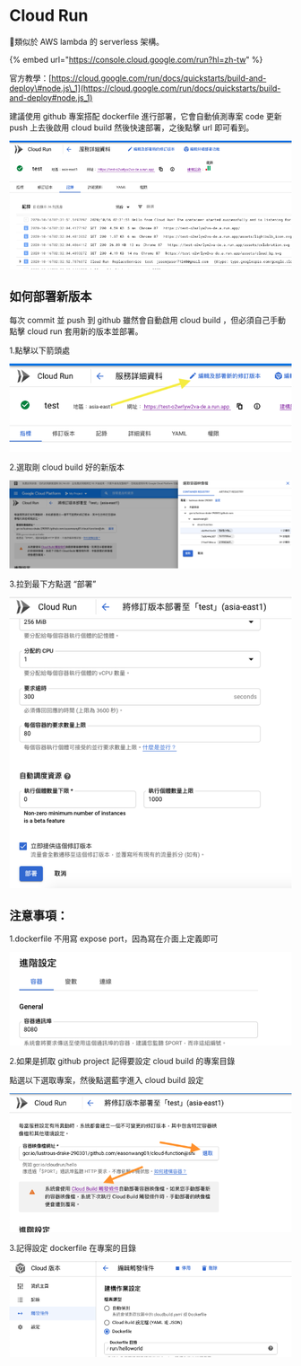 # Cloud Run

類似於 AWS lambda 的 serverless 架構。

{% embed url="https://console.cloud.google.com/run?hl=zh-tw" %}

官方教學：[https://cloud.google.com/run/docs/quickstarts/build-and-deploy\#node.js\_1](https://cloud.google.com/run/docs/quickstarts/build-and-deploy#node.js_1)

建議使用 github 專案搭配 dockerfile 進行部署，它會自動偵測專案 code 更新 push 上去後啟用 cloud build 然後快速部署，之後點擊 url 即可看到。

![](../.gitbook/assets/ying-mu-kuai-zhao-20201016-shang-wu-10.39.45.png)

## 如何部署新版本

每次 commit 並 push 到 github 雖然會自動啟用 cloud build ，但必須自己手動點擊 cloud run 套用新的版本並部署。

1.點擊以下箭頭處

![](../.gitbook/assets/ying-mu-kuai-zhao-20201016-shang-wu-10.49.06.png)

2.選取剛 cloud build 好的新版本

![](../.gitbook/assets/ying-mu-kuai-zhao-20201016-shang-wu-10.48.57.png)

3.拉到最下方點選 “部署”

![](../.gitbook/assets/ying-mu-kuai-zhao-20201016-shang-wu-10.49.28.png)

## 注意事項：

1.dockerfile 不用寫 expose port，因為寫在介面上定義即可

![](../.gitbook/assets/ying-mu-kuai-zhao-20201016-shang-wu-10.35.43.png)

2.如果是抓取 github project 記得要設定 cloud build 的專案目錄

點選以下選取專案，然後點選藍字進入 cloud build 設定

![](../.gitbook/assets/ying-mu-kuai-zhao-20201016-shang-wu-10.37.36.png)

3.記得設定 dockerfile 在專案的目錄

![](../.gitbook/assets/ying-mu-kuai-zhao-20201016-shang-wu-10.36.49.png)

